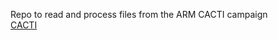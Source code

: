 Repo to read and process files from the ARM CACTI campaign <br>
[CACTI](https://www.arm.gov/research/campaigns/amf2018cacti)
